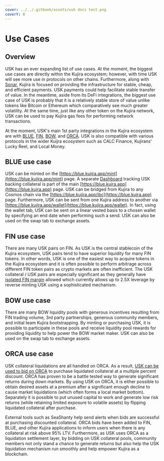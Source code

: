```yaml
---
cover: ../../.gitbook/assets/usk docs test.png
coverY: 0
---
```


# Use Cases

## Overview

USK has an ever expanding list of use cases. At the moment, the biggest use cases are directly within the Kujira ecosystem; however, with time USK will see more use in protocols on other chains. Furthermore, along with [Sonar](../kujira-wallet/), Kujira is focused on providing the infrastructure for stable, cheap, and efficient payments. USK payments could help facilitate stable transfer of value. In the meantime, aside from its DeFi integrations, the biggest use case of USK is probably that it is a relatively stable store of value unlike tokens like Bitcoin or Ethereum which comparatively see much greater volatility. At the same time, just like any other token on the Kujira network, USK can be used to pay Kujira gas fees for performing network transactions.&#x20;

At the moment, USK's main 1st party integrations in the Kujira ecosystem are with [BLUE](../blue/), [FIN](../fin/), [BOW](../bow/), and [ORCA](../orca/). USK is also compatible with various protocols in the wider Kuijra ecosystem such as CALC Finance, Kujirans' Lucky Reel, and Local Money.&#x20;

## BLUE use case&#x20;

USK can be minted on the [https://blue.kujira.app/mint](https://blue.kujira.app/mint) page. A separate [Dashboard](../blue/dashboard.md) tracking USK backing collateral is part of the main [https://blue.kujra.app](https://blue.kujra.app) page. USK can be bridged from Kujira to any Cosmos chain via the [https://blue.kujira.app/ibc](https://blue.kujra.app) page. Furthermore, USK can be sent from one Kujira address to another via [https://blue.kujira.app/wallet](https://blue.kujira.app/wallet). In fact, using the wallet tab, USK can be sent on a linear vested basis to a chosen wallet by specifying an end date when performing such a send. USK can also be used on the swap tab to exchange assets.&#x20;

## FIN use case

There are many USK pairs on FIN. As USK is the central stablecoin of the Kujira ecosystem, USK pairs tend to have superior liquidity for many FIN tokens. In other words, USK is one of the easiest way to acquire tokens in the Kujira ecosystem and it is often possible to perform arbitrage across different FIN token pairs as crypto markets are often inefficient. The USK collateral / USK pairs are especially significant as they generally have [isolated FIN margin](../fin/how-to-use-fin/spot-and-margin-trade-ui/isolated-fin-margin.md) allowed which currently allows up to 2.5X leverage by reverse minting USK using a sophisticated mechanism.&#x20;

## BOW use case

There are many BOW liquidity pools with generous incentives resulting from FIN trading volume, 3rd party partnerships, generous community members, and initial team Kujira bootstrapping. By minting or purchasing USK, it is possible to participate in these pools and receive liquidity pool rewards for providing liquidity to help power the BOW market maker. USK can also be used on the swap tab to exchange assets.&#x20;

## ORCA use case

USK collateral liquidations are all handled on ORCA. As a result, [USK can be used to bid on ORCA](../orca/#how-it-works) to purchase liquidated collateral at a multiple percent discount. ORCA has proven to be a battle tested way to generate significant returns during down markets. By using USK on ORCA, it is either possible to obtain desired assets at a premium after a significant enough decline to cause market liquidations (which often forms a local market bottom). Separately it is possible to put unused capital to work and generate low risk returns (while retaining limited exposure to volatile assets) by flipping liquidated collateral after purchase.

External tools such as SeaShanty help send alerts when bids are successful at purchasing discounted collateral. ORCA bids have been added to FIN, BLUE, and other Kujira applications to inform users when there is any collateral at risk above 95% LTV. Furthermore, as USK uses ORCA as a liquidation settlement layer, by bidding on USK collateral pools, community members not only stand a chance to generate returns but also help the USK liquidation mechanism run smoothly and help empower Kujira as a blockchain.&#x20;
